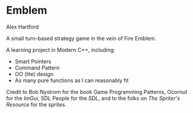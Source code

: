 # Emblem
Alex Hartford

A small turn-based strategy game in the vein of Fire Emblem.

A learning project in Modern C++, including:
- Smart Pointers
- Command Pattern
- OO (lite) design
- As many pure functions as I can reasonably fit

Credit to Bob Nystrom for the book Game Programming Patterns, 
Ocornut for the <em>ImGui</em>,
SDL People for the <em>SDL</em>,
and to the folks on <em>The Spriter's Resource</em> for the sprites.
